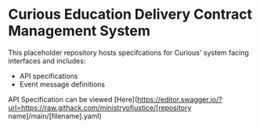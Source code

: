 # Curious Education Delivery Contract Management System

This placeholder repository hosts specifcations for Curious' system facing interfaces and includes:
* API specifications
* Event message definitions

API Specification can be viewed [Here](https://editor.swagger.io/?url=https://raw.githack.com/ministryofjustice/[repository name]/main/[filename].yaml)
